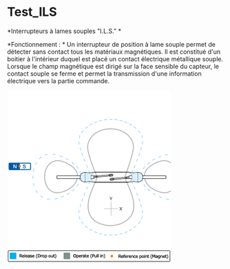 # Test_ILS
*Interrupteurs à lames souples "I.L.S."
*

*Fonctionnement :
*
Un interrupteur de position à lame souple permet de détecter sans contact tous les matériaux magnétiques. Il est constitué d'un boitier à l'intérieur duquel est placé un contact électrique métallique souple.
Lorsque le champ magnétique est dirigé sur la face sensible du capteur, le contact souple se ferme et permet la transmission d'une information électrique vers la partie commande.

 ![Preview](https://raw.githubusercontent.com/eFactotum/Test_ILS/master/doc/REED-SWITCH_MAGNET_ACTUATE_003n.gif) 
